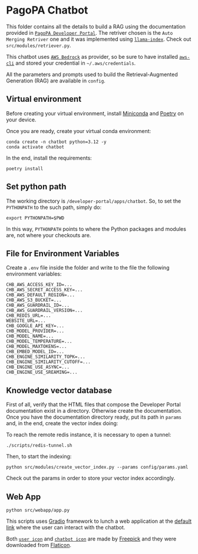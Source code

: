 # PagoPA Chatbot

This folder contains all the details to build a RAG using the documentation provided in [`PagoPA Developer Portal`](https://developer.pagopa.it/). The retriver chosen is the `Auto Merging Retriver` one and it was implemented using [`llama-index`](https://docs.llamaindex.ai/en/stable/). Check out `src/modules/retriever.py`.

This chatbot uses [`AWS Bedrock`](https://aws.amazon.com/bedrock/) as provider, so be sure to have installed [`aws-cli`](https://docs.aws.amazon.com/cli/latest/userguide/getting-started-install.html) and stored your credential in `~/.aws/credentials`.

All the parameters and prompts used to build the Retrieval-Augmented Generation (RAG) are available in `config`.

## Virtual environment

Before creating your virtual environment, install [Miniconda](https://docs.anaconda.com/miniconda/#quick-command-line-install) and [Poetry](https://python-poetry.org/docs/main#installation) on your device.

Once you are ready, create your virtual conda environment:

    conda create -n chatbot python=3.12 -y
    conda activate chatbot

In the end, install the requirements:

    poetry install

## Set python path

The working directory is `/developer-portal/apps/chatbot`. So, to set the `PYTHONPATH` to the such path, simply do:

    export PYTHONPATH=$PWD

In this way, `PYTHONPATH` points to where the Python packages and modules are, not where your checkouts are.

## File for Environment Variables

Create a `.env` file inside the folder and write to the file the following environment variables:

    CHB_AWS_ACCESS_KEY_ID=...
    CHB_AWS_SECRET_ACCESS_KEY=...
    CHB_AWS_DEFAULT_REGION=...
    CHB_AWS_S3_BUCKET=...
    CHB_AWS_GUARDRAIL_ID=...
    CHB_AWS_GUARDRAIL_VERSION=...
    CHB_REDIS_URL=...
    WEBSITE_URL=...
    CHB_GOOGLE_API_KEY=...
    CHB_MODEL_PROVIDER=...
    CHB_MODEL_NAME=...
    CHB_MODEL_TEMPERATURE=...
    CHB_MODEL_MAXTOKENS=...
    CHB_EMBED_MODEL_ID=...
    CHB_ENGINE_SIMILARITY_TOPK=...
    CHB_ENGINE_SIMILARITY_CUTOFF=...
    CHB_ENGINE_USE_ASYNC=...
    CHB_ENGINE_USE_SREAMING=...

## Knowledge vector database

First of all, verify that the HTML files that compose the Developer Portal documentation exist in a directory. Otherwise create the documentation. Once you have the documentation directory ready, put its path in `params` and, in the end, create the vector index doing:

To reach the remote redis instance, it is necessary to open a tunnel:

    ./scripts/redis-tunnel.sh

Then, to start the indexing:

    python src/modules/create_vector_index.py --params config/params.yaml

Check out the params in order to store your vector index accordingly.

## Web App

    python src/webapp/app.py

This scripts uses [Gradio](https://www.gradio.app/) framework to lunch a web application at the [default link](http://127.0.0.1:7860) where the user can interact with the chatbot.

Both [`user icon`](https://www.flaticon.com/free-icon/user_1077012) and [`chatbot icon`](https://www.flaticon.com/free-icon/chatbot_8943377) are made by [Freepick](https://www.freepik.com/) and they were downloaded from [Flaticon](https://www.flaticon.com/).
